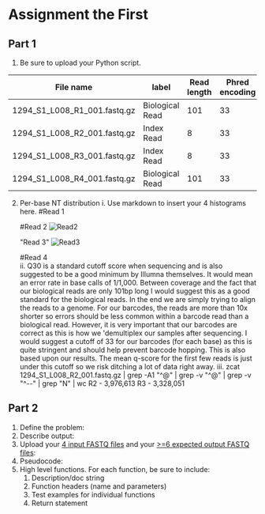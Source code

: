# Assignment the First

## Part 1
1. Be sure to upload your Python script.

| File name | label | Read length | Phred encoding |
|---|---|---|---|
| 1294_S1_L008_R1_001.fastq.gz | Biological Read | 101 | 33 |
| 1294_S1_L008_R2_001.fastq.gz | Index Read | 8 | 33 |
| 1294_S1_L008_R3_001.fastq.gz | Index Read | 8 | 33 |
| 1294_S1_L008_R4_001.fastq.gz | Biological Read | 101 | 33 |

2. Per-base NT distribution
    i. Use markdown to insert your 4 histograms here.
    #Read 1
    
    
    #Read 2
    ![Read2](https://user-images.githubusercontent.com/107602241/181381885-34874444-e5a8-485c-ac10-a0623de47bd3.png)
    
    "Read 3"
    ![Read3](https://user-images.githubusercontent.com/107602241/181381905-73152b12-b336-4120-8965-90df199fb039.png)
    
    #Read 4
    [
](https://github.com/Logan-Wallace/Demultiplex/blob/master/Read4.png?raw=true)    
    ii. Q30 is a standard cutoff score when sequencing and is also suggested to be a good minimum by Illumna 
    themselves. 
    It would mean an error rate in base calls of 1/1,000. Between coverage and the fact that our biological reads are 
    only 101bp long I would suggest
    this as a good standard for the biological reads. In the end we are simply trying to align the reads to a genome. 
    For our barcodes, the reads are more than 10x shorter so errors should be less common within a 
    barcode read than a biological read. However, it is very important that our barcodes are correct as this is how we 
    'demultiplex our samples
    after sequencing. I would suggest a cutoff of 33 for our barcodes (for each base) as this is quite stringent and 
    should help prevent barcode hopping. This is also based upon our results. The mean q-score for the first few reads 
    is just under this cutoff so we risk ditching a lot of data right away.
    iii. zcat 1294_S1_L008_R2_001.fastq.gz | grep -A1 "^@" | grep -v "^@" | grep -v "^--" | grep "N" | wc
         R2 - 3,976,613
         R3 - 3,328,051
    
## Part 2
1. Define the problem:
2. Describe output:
3. Upload your [4 input FASTQ files](../TEST-input_FASTQ) and your [>=6 expected output FASTQ files](../TEST-output_FASTQ):
4. Pseudocode:
5. High level functions. For each function, be sure to include:
    1. Description/doc string
    2. Function headers (name and parameters)
    3. Test examples for individual functions
    4. Return statement
